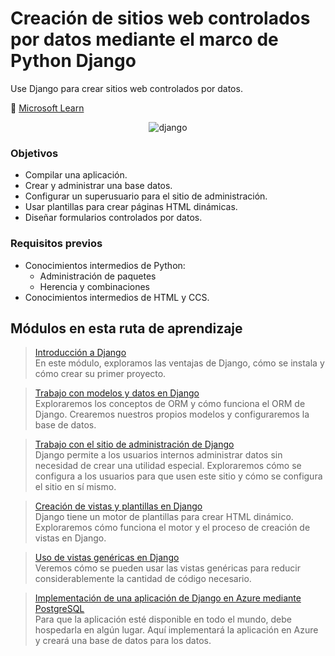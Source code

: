 # Creación de sitios web controlados por datos mediante el marco de Python Django

Use Django para crear sitios web controlados por datos.

🔗 [Microsoft Learn](https://learn.microsoft.com/es-es/training/paths/django-create-data-driven-websites/)

<p align="center">
    <img src="https://i0.wp.com/blog.knoldus.com/wp-content/uploads/2020/06/python-django.png?fit=2400%2C800&ssl=1"
        alt="django"
    />
</p>

### Objetivos

* Compilar una aplicación.
* Crear y administrar una base datos.
* Configurar un superusuario para el sitio de administración.
* Usar plantillas para crear páginas HTML dinámicas.
* Diseñar formularios controlados por datos.

### Requisitos previos

* Conocimientos intermedios de Python:
    - Administración de paquetes
    - Herencia y combinaciones
* Conocimientos intermedios de HTML y CCS.

## Módulos en esta ruta de aprendizaje

> [Introducción a Django]() <br/>
> En este módulo, exploramos las ventajas de Django, cómo se instala y cómo crear su primer proyecto.

> [Trabajo con modelos y datos en Django]() <br/>
> Exploraremos los conceptos de ORM y cómo funciona el ORM de Django. Crearemos nuestros propios modelos y configuraremos la base de datos.

> [Trabajo con el sitio de administración de Django]() <br/>
> Django permite a los usuarios internos administrar datos sin necesidad de crear una utilidad especial. Exploraremos cómo se configura a los usuarios para que usen este sitio y cómo se configura el sitio en sí mismo.

> [Creación de vistas y plantillas en Django]() <br/>
> Django tiene un motor de plantillas para crear HTML dinámico. Exploraremos cómo funciona el motor y el proceso de creación de vistas en Django.

> [Uso de vistas genéricas en Django]() <br/>
> Veremos cómo se pueden usar las vistas genéricas para reducir considerablemente la cantidad de código necesario.

> [Implementación de una aplicación de Django en Azure mediante PostgreSQL]() <br/>
> Para que la aplicación esté disponible en todo el mundo, debe hospedarla en algún lugar. Aquí implementará la aplicación en Azure y creará una base de datos para los datos.